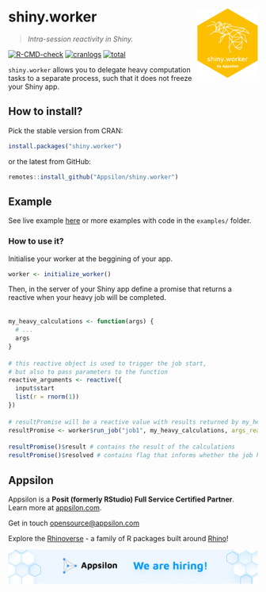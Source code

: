 # shiny.worker <a href="https://appsilon.github.io/shiny.worker/"><img src="man/figures/hex.png" align="right" alt="shiny.worker logo" style="height: 140px;"></a>

> _Intra-session reactivity in Shiny._

<!-- badges: start -->
[![R-CMD-check](https://github.com/Appsilon/shiny.worker/workflows/R-CMD-check/badge.svg)](https://github.com/Appsilon/shiny.worker/actions/workflows/main.yml)
[![cranlogs](https://cranlogs.r-pkg.org/badges/shiny.worker)](https://CRAN.R-project.org/package=shiny.worker)
[![total](https://cranlogs.r-pkg.org/badges/grand-total/shiny.worker)](https://CRAN.R-project.org/package=shiny.worker)
<!-- badges: end -->

`shiny.worker` allows you to delegate heavy computation tasks to a separate process,
such that it does not freeze your Shiny app.

## How to install?

Pick the stable version from CRAN:

```r
install.packages("shiny.worker")
```

or the latest from GitHub:

```r
remotes::install_github("Appsilon/shiny.worker")
```

## Example

See live example [here](https://connect.appsilon.com/shiny-worker/) or more examples with code in the `examples/` folder.

### How to use it?

Initialise your worker at the beggining of your app.

```r
worker <- initialize_worker()
```

Then, in the server of your Shiny app define a promise that returns a reactive when your heavy job will be completed.

```r

my_heavy_calculations <- function(args) {
  # ...
  args
}

# this reactive object is used to trigger the job start,
# but also to pass parameters to the function
reactive_arguments <- reactive({
  input$start
  list(r = rnorm(1))
})

# resultPromise will be a reactive value with results returned by my_heavy_calculations
resultPromise <- worker$run_job("job1", my_heavy_calculations, args_reactive = reactive_arguments)

resultPromise()$result # contains the result of the calculations
resultPromise()$resolved # contains flag that informs whether the job has finished or not
```

## Appsilon

<img src="https://avatars0.githubusercontent.com/u/6096772" align="right" alt="" width="6%" />

Appsilon is a **Posit (formerly RStudio) Full Service Certified Partner**.<br/>
Learn more at [appsilon.com](https://appsilon.com).

Get in touch [opensource@appsilon.com](mailto:opensource@appsilon.com)

Explore the [Rhinoverse](https://rhinoverse.dev) - a family of R packages built around [Rhino](https://appsilon.github.io/rhino/)!

<a href = "https://appsilon.com/careers/" target="_blank"><img src="https://raw.githubusercontent.com/Appsilon/website-cdn/gh-pages/WeAreHiring1.png" alt="We are hiring!"/></a>

